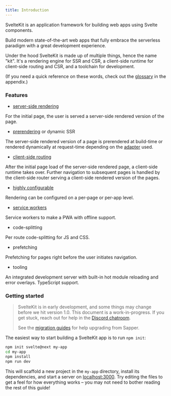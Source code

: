 ```yaml
---
title: Introduction
---
```


SvelteKit is an application framework for building web apps using Svelte components.

Build modern state-of-the-art web apps that fully embrace the serverless paradigm with a great development experience.

Under the hood SvelteKit is made up of multiple things, hence the name "kit". It's a rendering engine for SSR and CSR, a client-side runtime for client-side routing and CSR, and a toolchain for development.

(If you need a quick reference on these words, check out the [glossary](#appendix) in the appendix.)

### Features

- [server-side rendering](#appendix-ssr)

For the initial page, the user is served a server-side rendered version of the page.

- [prerendering](#appendix-prerendering) or dynamic SSR

The server-side rendered version of a page is prerendered at build-time or rendered dynamically at request-time depending on the [adapter](#adapters) used.

- [client-side routing](#appendix-routing)

After the initial page load of the server-side rendered page, a client-side runtime takes over. Further navigation to subsequent pages is handled by the client-side router serving a client-side rendered version of the pages.

- [highly configurable](#rendering)

Rendering can be configured on a per-page or per-app level.

- [service workers](#service-workers)

Service workers to make a PWA with offline support.

- code-splitting

Per route code-splitting for JS and CSS.

- prefetching

Prefetching for pages right before the user initiates navigation.

- tooling

An integrated development server with built-in hot module reloading and error overlays. TypeScript support.

### Getting started

> SvelteKit is in early development, and some things may change before we hit version 1.0. This document is a work-in-progress. If you get stuck, reach out for help in the [Discord chatroom](https://svelte.dev/chat).
>
> See the [migration guides](/migrating) for help upgrading from Sapper.

The easiest way to start building a SvelteKit app is to run `npm init`:

```bash
npm init svelte@next my-app
cd my-app
npm install
npm run dev
```

This will scaffold a new project in the `my-app` directory, install its dependencies, and start a server on [localhost:3000](http://localhost:3000). Try editing the files to get a feel for how everything works – you may not need to bother reading the rest of this guide!
